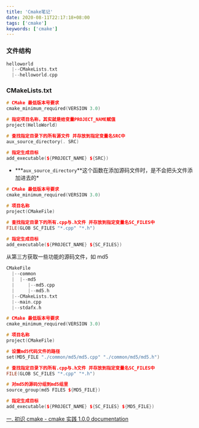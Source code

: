 ```yaml
---
title: 'Cmake笔记'
date: 2020-08-11T22:17:18+08:00
tags: ['cmake']
keywords: ['cmake']
---
```


### 文件结构

```cpp
helloworld
  |--CMakeLists.txt
  |--helloworld.cpp
```

### CMakeLists.txt

```cpp
# CMake 最低版本号要求
cmake_minimum_required(VERSION 3.0)

# 指定项目名称，其实就是给变量PROJECT_NAME赋值
project(HelloWorld)

# 查找指定目录下的所有源文件 并存放到指定变量名SRC中
aux_source_directory(. SRC)

# 指定生成目标
add_executable(${PROJECT_NAME} ${SRC})
```

-   **\*`aux_source_directory`**这个函数在添加源码文件时，是不会把头文件添加进去的\*

```cpp
# CMake 最低版本号要求
cmake_minimum_required(VERSION 3.0)

# 项目名称
project(CMakeFile)

# 查找指定目录下的所有.cpp与.h文件 并存放到指定变量名SC_FILES中
FILE(GLOB SC_FILES "*.cpp" "*.h")

# 指定生成目标
add_executable(${PROJECT_NAME} ${SC_FILES})
```

从第三方获取一些功能的源码文件，如 md5

```cpp
CMakeFile
  |--common
  |  |--md5
  |     |--md5.cpp
  |     |--md5.h
  |--CMakeLists.txt
  |--main.cpp
  |--stdafx.h
```

```cpp
# CMake 最低版本号要求
cmake_minimum_required(VERSION 3.0)

# 项目名称
project(CMakeFile)

# 设置md5代码文件的路径
set(MD5_FILE "./common/md5/md5.cpp" "./common/md5/md5.h")

# 查找指定目录下的所有.cpp与.h文件 并存放到指定变量名SC_FILES中
FILE(GLOB SC_FILES "*.cpp" "*.h")

# 对md5的源码分组到md5组里
source_group(md5 FILES ${MD5_FILE})

# 指定生成目标
add_executable(${PROJECT_NAME} ${SC_FILES} ${MD5_FILE})
```

[一. 初识 cmake - cmake 实践 1.0.0 documentation](https://cmake.readthedocs.io/en/latest/1.html)

